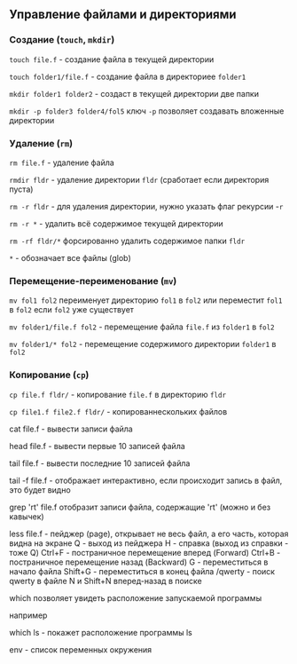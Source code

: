 ## Управление файлами и директориями

### Создание (`touch`, `mkdir`)

`touch file.f` - создание файла в текущей директории

`touch folder1/file.f` - создание файла в директориее `folder1`

`mkdir folder1 folder2` - создаст в текущей директории две папки

`mkdir -p folder3 folder4/fol5` ключ `-p` позволяет создавать вложенные директории


### Удаление (`rm`)

`rm file.f` - удаление файла

`rmdir fldr` - удаление директории `fldr` (сработает если директория пуста)

`rm -r fldr` - для удаления директории, нужно указать флаг рекурсии -`r`

`rm -r *` - удалить всё содержимое текущей директории

`rm -rf fldr/*` форсированно удалить содержимое папки `fldr`

`*` - обозначает все файлы (glob)


### Перемещение-переименование (`mv`)

`mv fol1 fol2` переименует директорию `fol1` в `fol2` или переместит `fol1` в `fol2` если `fol2` уже существует

`mv folder1/file.f fol2` - перемещение файла `file.f` из `folder1` в `fol2`

`mv folder1/* fol2` - перемещение содержимого директории `folder1` в `fol2`


### Копирование (`cp`)

`cp file.f fldr/` - копирование `file.f` в директорию `fldr`

`cp file1.f file2.f fldr/` - копированнескольких файлов




cat file.f - вывести записи файла

head file.f - вывести первые 10 записей файла

tail file.f - вывести последние 10 записей файла

tail -f file.f - отображает интерактивно, если происходит запись в файл, это будет видно

grep 'rt' file.f отобразит записи файла, содержащие 'rt' (можно и без кавычек)

less file.f - пейджер (page), открывает не весь файл, а его часть, которая видна на экране
	Q - выход из пейджера
	H - справка (выход из справки - тоже Q)
	Сtrl+F - постраничное перемещение вперед (Forward)
	Ctrl+B - постраничное перемещение назад (Backward)
	G - переместиться в начало файла
	Shift+G - переместиться в конец файла
	/qwerty - поиск qwerty в файле
		N и Shift+N вперед-назад в поиске



which позволяет увидеть расположение запускаемой программы

например

which ls - покажет расположение программы ls

env - список переменных окружения

